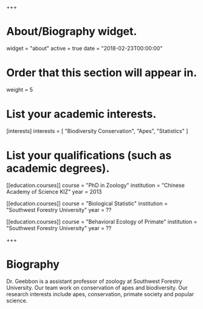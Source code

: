 +++
# About/Biography widget.
widget = "about"
active = true
date = "2018-02-23T00:00:00"

# Order that this section will appear in.
weight = 5

# List your academic interests.
[interests]
  interests = [
    "Biodiversity Conservation",
    "Apes",
    "Statistics"
  ]

# List your qualifications (such as academic degrees).
[[education.courses]]
  course = "PhD in Zoology"
  institution = "Chinese Academy of Science KIZ"
  year = 2013

[[education.courses]]
  course = "Biological Statistic"
  institution = "Southwest Forestry University"
  year = ??
  
[[education.courses]]
  course = "Behavioral Ecology of Primate"
  institution = "Southwest Forestry University"
  year = ??
 
+++

# Biography

Dr. Geebbon is a assistant professor of zoology at Southwest Forestry University. Our team work on conservation of apes and biodiversity. Our research interests include apes, conservation, primate society and popular science. 